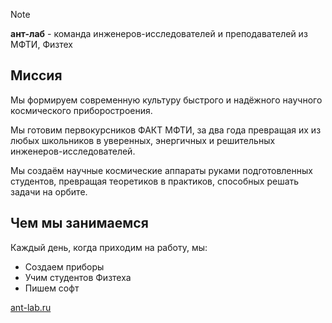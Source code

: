 > [!NOTE]
> **ант-лаб** - команда инженеров-исследователей и преподавателей из МФТИ, Физтех

## Миссия

Мы формируем современную культуру быстрого и надёжного научного космического приборостроения.

Мы готовим первокурсников ФАКТ МФТИ, за два года превращая их из любых школьников в уверенных, энергичных и решительных инженеров-исследователей.

Мы создаём научные космические аппараты руками подготовленных студентов, превращая теоретиков в практиков, способных решать задачи на орбите.

## Чем мы занимаемся

Каждый день, когда приходим на работу, мы:

- Создаем приборы
- Учим студентов Физтеха
- Пишем софт

[ant-lab.ru](https://ant-lab.ru)


